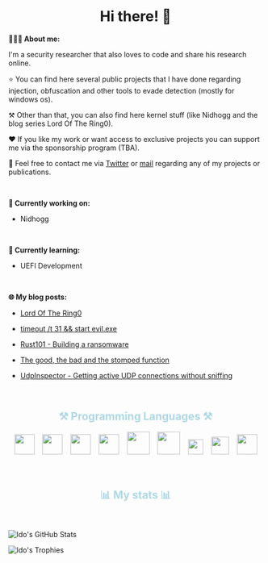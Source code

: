 
<h1 align="center">Hi there! 👋</h1>

**👨🏻‍💻 About me:**

I'm a security researcher that also loves to code and share his research online.

⭐ You can find here several public projects that I have done regarding injection, obfuscation and other tools to evade detection (mostly for windows os).

⚒️ Other than that, you can also find here kernel stuff (like Nidhogg and the blog series Lord Of The Ring0).

❤️ If you like my work or want access to exclusive projects you can support me via the sponsorship program (TBA).

📧 Feel free to contact me via [Twitter](https://twitter.com/Idov31) or [mail](mailto:idov3110@gmail.com) regarding any of my projects or publications.

<br />

**💭 Currently working on:**

- Nidhogg

<br />

**📙 Currently learning:**

- UEFI Development

<br />

<!-- 💡 Need help with: 
<ul>
  <li>things</li>
</ul><br /><br /> -->

**🌐 My blog posts:**

- [Lord Of The Ring0](https://idov31.github.io/2022-07-14-lord-of-the-ring0-p1)

- [timeout /t 31 && start evil.exe](https://idov31.github.io/2022/11/06/cronos-sleep-obfuscation.html)

- [Rust101 - Building a ransomware](https://idov31.github.io/2022-05-07-rust101-rustomware)

- [The good, the bad and the stomped function](https://idov31.github.io/2022-01-28-function-stomping)

- [UdpInspector - Getting active UDP connections without sniffing](https://idov31.github.io/2021-08-19-list-udp-connections)

<br />

<div align="center">
  <h2 style="color:lightblue">⚒️ Programming Languages ⚒️</h2>
    <code><img height="40" src="https://cdn.jsdelivr.net/gh/devicons/devicon/icons/cplusplus/cplusplus-original.svg"></code>&nbsp;&nbsp;&nbsp;
    <code><img height="40" src="https://upload.wikimedia.org/wikipedia/commons/1/18/C_Programming_Language.svg"></code>&nbsp;&nbsp;&nbsp;
    <code><img height="40" src="https://cdn.jsdelivr.net/gh/devicons/devicon/icons/csharp/csharp-original.svg"></code>&nbsp;&nbsp;&nbsp;
    <code><img height="40" src="https://cdn.jsdelivr.net/gh/devicons/devicon/icons/python/python-original.svg"></code>&nbsp;&nbsp;&nbsp;
    <code><img height="45" src="https://cdn.jsdelivr.net/gh/devicons/devicon/icons/go/go-original-wordmark.svg"></code>&nbsp;&nbsp;&nbsp;
    <code><img height="45" src="https://cdn.jsdelivr.net/gh/devicons/devicon/icons/java/java-original-wordmark.svg"></code>&nbsp;&nbsp;&nbsp;
    <code><img height="30" src="https://upload.wikimedia.org/wikipedia/commons/e/e3/Nim_logo.svg"></code>&nbsp;&nbsp;&nbsp;
    <code><img height="35" src="https://upload.wikimedia.org/wikipedia/commons/a/af/PowerShell_Core_6.0_icon.png"></code>&nbsp;&nbsp;&nbsp;
    <code><img height="40" src="https://cdn.jsdelivr.net/gh/devicons/devicon@latest/icons/rust/rust-plain.svg"></code>
</div>
<br /><br />
<h2 align="center" style="color:lightblue">📊 My stats 📊</h2><br />

![Ido's GitHub Stats](https://github-stats-alpha.vercel.app/api?username=idov31&cc=1a1b27&tc=38bdae&ic=bf91f3&bc=ffff)

![Ido's Trophies](https://github-profile-trophy.vercel.app/?username=idov31&rank=SECRET,SSS,SS,S,AAA,AA,A&theme=tokyonight&margin-w=15&margin-h=14)
